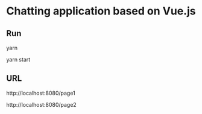 # Chatting application based on Vue.js
## Run
yarn

yarn start

## URL
http://localhost:8080/page1

http://localhost:8080/page2
